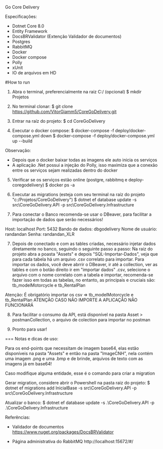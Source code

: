 Go Core Delivery

Especificações:
- Dotnet Core 8.0
- Entity Framework
- DocsBRValidator (Extenção Validador de documentos)
- Postgres
- RabbitMQ
- Docker
- Docker compose
- Polly
- xUnit
- IO de arquivos em HD

#How to run
1. Abra o terminal, preferencialmente na raiz C:/ (opcional)
$ mkdir Projetos

2. No terminal clonar:
$ git clone https://github.com/VitorGiamm5/CoreGoDelivery.git

3. Entrar na raíz do projeto:
$ cd CoreGoDelivery

4. Executar o docker compose:
$ docker-compose -f deploy/docker-compose.yml down
$ docker-compose -f deploy/docker-compose.yml up --build

Observação:
- Depois que o docker baixar todas as imagens ele auto inicia os serviços
- A aplicação .Net possui a injeção do Polly, isso maximiza que a conexão entre os serviços sejam realizadas dentro do docker

5. Verificar se os serviços estão online (postgre, rabbitmq e deploy-coregodelivery)
$ docker ps -a

7. Executar as migrations (esteja com seu terminal na raíz do projeto "c:/Projetos/CoreGoDelivery")
$ dotnet ef database update -s src\CoreGoDelivery.API -p src\CoreGoDelivery.Infrastructure

8. Para conectar o Banco recomenda-se usar o DBeaver, para facilitar a importação de dados que serão necessários!

Host: localhost
Port: 5432
Bando de dados: dbgodelivery
Nome de usuário: randandan
Senha: randandan_XLR

7. Depois de conectado e com as tables criadas, necessário injetar dados diretamente no banco, seguindo o seguinte passo a passo:
Na raiz do projeto abra a poasta "Assets" e depois "SQL-Importar-Dados", veja que para cada tabela há um arquivo .csv correlato para importar.
Para importar os dados, você deve abrrir o DBeaver, ir até a collection, ver as tables e com o botão direito ir em "importar dados" .csv, selecione o arquivo com o nome correlato com a tabela e importar, recomenda-se fazer isso em todas as tabelas, no entanto, as principais e cruciais são: tb_modelMotorcycle e tb_RentalPlan

Atenção:
É obrigatório importar os csv => tb_modelMotorcycle e tb_RentalPlan
ATENÇÃO CASO NÃO IMPORTE A APLICAÇÃO NÃO FUNCIONARÁ

8. Para facilitar o consumo da API, está disponível na pasta Asset > postmanCollection, o arquivo de colection para importar no postman

9. Pronto para usar!

===
Notas e dicas de uso:

Para os end-points que necessitam de imagem base64, elas estão disponíveis na pasta "Assets" e então na pasta "ImageCNH", nela contém uma imagem .png e uma .bmp e de brinde, arquivos de texto com as imagens já em base64!

Caso modifique alguma entidade, esse é o comando para criar a migration

Gerar migration, considere abrir o Powershell na pasta raiz do projeto: 
$ dotnet ef migrations add InicialBase -s src\CoreGoDelivery.API -p src\CoreGoDelivery.Infrastructure

Atualizar o banco:
$ dotnet ef database update -s .\CoreGoDelivery.API -p .\CoreGoDelivery.Infrastructure

Referências:

- Validador de documentos
https://www.nuget.org/packages/DocsBRValidator

- Página administrativa do RabbitMQ
http://localhost:15672/#/